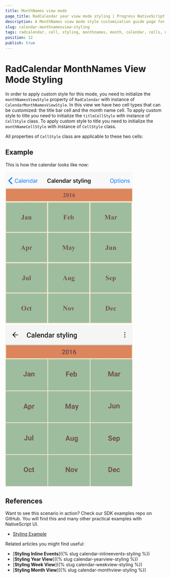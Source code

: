 ```yaml
---
title: MonthNames view mode
page_title: RadCalendar year view mode styling | Progress NativeScript UI Documentation
description: A MonthNames view mode style customization guide page for RadCalendar for NativeScript.
slug: calendar-monthnamesview-styling
tags: radcalendar, cell, styling, monthnames, month, calendar, cells, nativescript, professional, ui
position: 12
publish: true
---
```


# RadCalendar MonthNames View Mode Styling

In order to apply custom style for this mode, you need to initialize the `monthNamesViewStyle` property of `RadCalendar` with instance of `CalendarMonthNamesViewStyle`.
In this view we have two cell types that can be customized: the title bar cell and the month name cell. To apply custom style to title you need to initialize the `titleCellStyle` with instance of `CellStyle` class. To apply custom style to title you need to initialize the `monthNameCellStyle` with instance of `CellStyle` class.

All properties of `CellStyle` class are applicable to these two cells:

## Example

<snippet id='calendar-monthnamesview-styling'/>

This is how the calendar looks like now:

![Calendar year view styling](../../../img/ns_ui/calendar_styling_month_names_ios.png "iOS")      ![Calendar year view styling](../../../img/ns_ui/calendar_styling_month_names_android.png "Android")

## References
Want to see this scenario in action?
Check our SDK examples repo on GitHub. You will find this and many other practical examples with NativeScript UI.

* [Styling Example](https://github.com/telerik/nativescript-ui-samples/tree/master/calendar/app/calendar/cell-styling)

Related articles you might find useful:

* [**Styling Inline Events**]({% slug calendar-inlineevents-styling %})
* [**Styling Year View**]({% slug calendar-yearview-styling %})
* [**Styling Week View**]({% slug calendar-weekview-styling %})
* [**Styling Month View**]({% slug calendar-monthview-styling %})